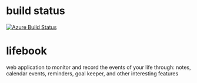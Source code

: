 # build status
[![Azure Build Status](https://dev.azure.com/mkmuhammadkhan/mk_muhammadkhan/_apis/build/status/mkcoder.lifebook?branchName=develop)](https://dev.azure.com/mkmuhammadkhan/mk_muhammadkhan/_build/latest?definitionId=1?branchName=develop)


# lifebook
web application to monitor and record the events of your life through: notes, calendar events, reminders, goal keeper, and other interesting features
